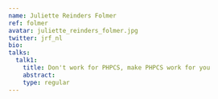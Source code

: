 ```yaml
---
name: Juliette Reinders Folmer
ref: folmer
avatar: juliette_reinders_folmer.jpg
twitter: jrf_nl
bio:
talks:
  talk1:
    title: Don't work for PHPCS, make PHPCS work for you
    abstract:
    type: regular
---
```

